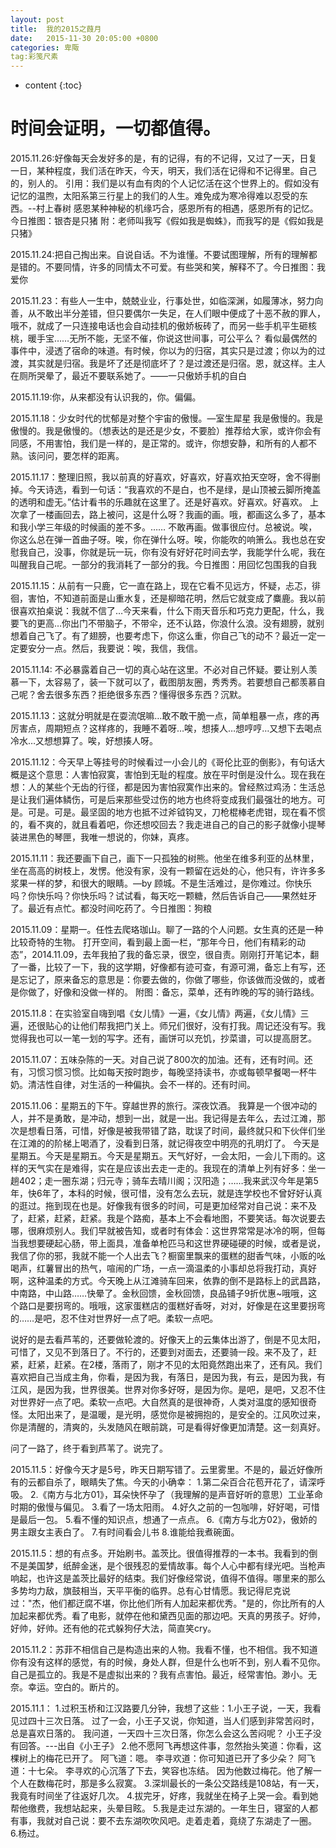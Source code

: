 ```yaml
---
layout: post
title:  我的2015之葭月
date:   2015-11-30 20:05:00 +0800
categories: 卑陬
tag:彩笺尺素
---
```


* content
{:toc}


时间会证明，一切都值得。
====================================
2015.11.26:好像每天会发好多的是，有的记得，有的不记得，又过了一天，日复一日，某种程度，我们活在昨天，今天，明天，我们活在记得和不记得里。自己的，别人的。
引用：我们是以有血有肉的个人记忆活在这个世界上的。假如没有记忆的温煦，太阳系第三行星上的我们的人生。难免成为寒冷得难以忍受的东西。--村上春树
感恩某种神秘的机缘巧合，感恩所有的相遇，感恩所有的记忆。
今日推图：银杏是只猪
附：老师叫我写《假如我是蜘蛛》，而我写的是《假如我是只猪》

2015.11.24:把自己掏出来。自说自话。不为谁懂。不要试图理解，所有的理解都是错的。不要同情，许多的同情太不可爱。有些哭和笑，解释不了。今日推图：我爱你

2015.11.23：有些人一生中，兢兢业业，行事处世，如临深渊，如履薄冰，努力向善，从不敢出半分差错，但只要偶尔一失足，在人们眼中便成了十恶不赦的罪人，哦不，就成了一只连接电话也会自动挂机的傲娇板砖了，而另一些手机平生砸核桃，暖手宝……无所不能，无坚不催，你说这世间事，可公平么？
看似最偶然的事件中，浸透了宿命的味道。有时候，你以为的归宿，其实只是过渡；你以为的过渡，其实就是归宿。我是坏了还是彻底坏了？是过渡还是归宿。恩，就这样。主人在厕所哭晕了，最近不要联系她了。——一只傲娇手机的自白

2015.11.19:你，从来都没有认识我的，你。偏偏。

2015.11.18：少女时代的忧郁是对整个宇宙的傲慢。—室生犀星 我是傲慢的。我是傲慢的。我是傲慢的。（想表达的是还是少女，不要脸）推荐给大家，或许你会有同感，不用害怕，我们是一样的，是正常的。或许，你想安静，和所有的人都不熟。该问问，要怎样的距离。

2015.11.17：整理旧照，我以前真的好喜欢，好喜欢，好喜欢拍天空呀，舍不得删掉。今天诗选，看到一句话：“我喜欢的不是白，也不是绿，是山顶被云脚所掩盖的透明和虚无。”估计看书的乐趣就在这里了。还是好喜欢。好喜欢。好喜欢。
上次拿了一楼画回去，路上被问，这是什么呀？我画的画。哦，都画这么多了，基本和我小学三年级的时候画的差不多。……
不敢再画。做事很应付。总被说。唉，你这么总在弹一首曲子呀。唉，你在弹什么呀。唉，你能吹的响箫么。我也总在安慰我自己，没事，你就是玩一玩，你有没有好好花时间去学，我能学什么呢，我在叫醒我自己呢。一部分的我消耗了一部分的我。今日推图：用回忆包围我的自我

2015.11.15：从前有一只鹿，它一直在路上，现在它看不见远方，怀疑，忐忑，徘徊，害怕，不知道前面是山重水复，还是柳暗花明，然后它就变成了麋鹿。我以前很喜欢拍桌说：我就不信了…今天来看，什么下雨天音乐和巧克力更配，什么，我要飞的更高…你出门不带脑子，不带伞，还不认路，你浪什么浪。没有翅膀，就别想着自己飞了。有了翅膀，也要考虑下，你这么重，你自己飞的动不？最近一定一定要安分一点。然后，我要说：唉，我信，我信。

2015.11.14: 不必暴露着自己一切的真心站在这里。不必对自己怀疑。要让别人羡慕一下，太容易了，装一下就可以了，截图朋友圈，秀秀秀。若要想自己都羡慕自己呢？舍去很多东西？拒绝很多东西？懂得很多东西？沉默。

2015.11.13：这就分明就是在耍流氓嘛…敢不敢干脆一点，简单粗暴一点，疼的再厉害点，周期短点？这样疼的，我睡不着呀…唉，想揍人…想哼哼…又想下去喝点冷水…又想想算了。唉，好想揍人呀。

2015.11.12：今天早上等挂号的时候看过一小会儿的《哥伦比亚的倒影》，有句话大概是这个意思：人害怕寂寞，害怕到无耻的程度。放在平时倒是没什么。现在我在想：人的某些个无齿的行径，都是因为害怕寂寞作出来的。曾经熬过鸡汤：生活总是让我们遍体鳞伤，可是后来那些受过伤的地方也终将变成我们最强壮的地方。可是。可是。可是。最坚固的地方也抵不过斧钺钩叉，刀枪棍棒老虎钳，现在看不惯的，看不爽的，就且看着吧，你还想咬回去？我走进自己的自己的影子就像小提琴装进黑色的琴匣，我唯一想说的，你妹，真疼。

2015.11.11：我还要画下自己，画下一只孤独的树熊。他坐在维多利亚的丛林里，坐在高高的树枝上，发愣。他没有家，没有一颗留在远处的心，他只有，许许多多浆果一样的梦，和很大的眼睛。—by 顾城。不是生活难过，是你难过。你快乐吗？你快乐吗？你快乐吗？试试看，每天吃一颗糖，然后告诉自己——果然蛀牙了。最近有点忙。都没时间吃药了。今日推图：狗粮

2015.11.09：星期一。任性去爬珞珈山。聊了一路的个人问题。女生真的还是一种比较奇特的生物。
打开空间，看到最上面一栏，“那年今日，他们有精彩的动态”，2014.11.09，去年我拍了我的备忘录，很空，很自责。刚刚打开笔记本，翻了一番，比较了一下，我的这学期，好像都有迹可查，有源可溯，备忘上有写，还是忘记了，原来备忘的意思是：你要去做的，你做了哪些，你该做而没做的，或者是你做了，好像和没做一样的。
附图：备忘，菜单，还有昨晚的写的骑行路线。

2015.11.8：在实验室自嗨到唱《女儿情》一遍，《女儿情》两遍，《女儿情》三遍，还很贴心的让他们帮我把门关上。师兄们很好，没有打我。周记还没有写。我觉得我也可以一笔一划的写字。还有，画饼可以充饥，抄菜谱，可以提高厨艺。

2015.11.07：五味杂陈的一天。对自己说了800次的加油。还有，还有时间。还有，习惯习惯习惯。比如每天按时跑步，每晚坚持读书，亦或每顿早餐喝一杯牛奶。清洁性自律，对生活的一种偏执。会不一样的。还有时间。

2015.11.06：星期五的下午。穿越世界的旅行。深夜饮酒。
我算是一个很冲动的人，并不是勇敢，是冲动，想到一出，就是一出。我记得是去年么，去过江滩，那次是想看日落，可惜，好像是被我带错了路，耽误了时间，最终就只和下伙伴们坐在江滩的的阶梯上喝酒了，没看到日落，就记得夜空中明亮的孔明灯了。
今天是星期五。今天是星期五。今天是星期五。天气好好，一会太阳，一会儿下雨的。这样的天气实在是难得，实在是应该出去走一走的。我现在的清单上列有好多：坐一趟402；走一圈东湖；归元寺；骑车去晴川阁；汉阳造；……我来武汉今年是第5年，快6年了，本科的时候，很可惜，没有怎么去玩，就是连学校也不曾好好认真的逛过。拖到现在也是。好像我有很多的时间，可是更加经常对自己说：来不及了，赶紧，赶紧，赶紧。我是个路痴，基本上不会看地图，不要笑话。每次说要去哪，很麻烦别人。我们早就被告知，或者时有体会：这世界常常是冰冷的啊，但每当我想要硬起心肠，带上面具，准备单枪匹马和这世界硬碰硬的时候，或者是说，我信了你的邪，我就不能一个人出去飞？橱窗里飘来的蛋糕的甜香气味，小贩的吆喝声，红薯冒出的热气，喧闹的广场，一点一滴温柔的小事却总将我打动，真好啊，这种温柔的方式。今天晚上从江滩骑车回来，依靠的倒不是路标上的武昌路，中南路，中山路……快晕了。金秋回馈，金秋回馈，良品铺子9折优惠~哦哦，这个路口是要拐弯的。哦哦，这家蛋糕店的蛋糕好香呀，对对，好像是在这里要拐弯的……是吧，忍不住对世界好一点了吧。柔软一点吧。

说好的是去看芦苇的，还要做轮渡的。好像天上的云集体出游了，倒是不见太阳，可惜了，又见不到落日了。不行的，还要到对面去，还要骑一段。来不及了，赶紧，赶紧，赶紧。在2楼，落雨了，刚才不见的太阳竟然跑出来了，还有风。我们喜欢把自己当成主角，你看，是因为我，有落日，是因为我，有云，是因为我，有江风，是因为我，世界很美。世界对你多好呀，是因为你。是吧，是吧，又忍不住对世界好一点了吧。柔软一点吧。大自然真的是很神奇，人类对温度的感知很奇怪。太阳出来了，是温暖，是光明，感觉你是被拥抱的，是安全的。江风吹过来，你是清醒的，清爽的，头发随风在眼前跳，可是看得好像更加清楚。这一刻真好。

问了一路了，终于看到芦苇了。说完了。

2015.11.5：好像今天才是5号，昨天日期写错了。云里雾里。不是的，最近好像所有的云都自杀了，眼睛失了焦。今天的小确幸：
1.第二朵百合花苞开花了，请深呼吸。
2.《南方与北方01》，耳朵快怀孕了（我理解的是声音好听的意思）工业革命时期的傲慢与偏见。
3.看了一场太阳雨。
4.好久之前的一包咖啡，好好喝，可惜是最后一包。
5.看不懂的知识点，想通了一点点。
6.《南方与北方02》，傲娇的男主跟女主表白了。
7.有时间看会儿书
8.谁能给我煮碗面。

2015.11.5：想的有点多。开始刷书。盖茨比。很值得推荐的一本书。我看到的倒不是美国梦，纸醉金迷，是个很残忍的爱情故事。每个人心中都有绿光吧。当枪声响起，也许这是盖茨比最好的结束。我们好像经常说，值得不值得。哪里来的那么多势均力敌，旗鼓相当，天平平衡的临界。总有心甘情愿。我记得尼克说过："杰，他们都迂腐不堪，你比他们所有人加起来都优秀。"是的，你比所有的人加起来都优秀。看了电影，就停在他和黛西见面的那边吧。天真的男孩子。好帅，好帅，好帅。还有他的花式躲狗仔大法，简直笑cry。

2015.11.2：苏菲不相信自己是构造出来的人物。我看不懂，也不相信。我不知道你有没有这样的感觉，有的时候，身处人群，但是什么也听不到，别人看不见你。自己是孤立的。我是不是虚拟出来的？我有点害怕。最近，经常害怕。渺小。无奈。幸运。空白的。断片的。

2015.11.1：
1.过积玉桥和江汉路要几分钟，我想了这些：1.小王子说，一天，我看见过四十三次日落。 过了一会，小王子又说，你知道，当人们感到非常苦闷时，总是喜欢日落的。 我问道，一天四十三次日落，你怎么会这么苦闷呢？ 小王子没有回答。---出自《小王子》
2.他不愿阿飞再想这件事，忽然抬头笑道：你看，这棵树上的梅花已开了。 阿飞道：嗯。 李寻欢道：你可知道已开了多少朵？ 阿飞道：十七朵。 李寻欢的心沉落了下去，笑容也冻结。 因为他数过梅花。他了解一个人在数梅花时，那是多么寂寞。
3.深圳最长的一条公交路线是108站，有一天，我竟有时间坐了往返好几次。
4.拔完牙，好疼，我就坐在椅子上哭一会。看到她帮他缴费，我想站起来，头晕目眩。
5.我是走过东湖的。一年生日，寝室的人都有事，我就对自己说：要不去东湖吹吹风吧。走着走着，竟绕了东湖走了一圈。
6.杨过。